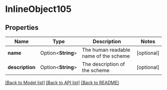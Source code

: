 # InlineObject105

## Properties

Name | Type | Description | Notes
------------ | ------------- | ------------- | -------------
**name** | Option<**String**> | The human readable name of the scheme | [optional]
**description** | Option<**String**> | The description of the scheme | [optional]

[[Back to Model list]](../README.md#documentation-for-models) [[Back to API list]](../README.md#documentation-for-api-endpoints) [[Back to README]](../README.md)



